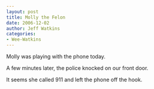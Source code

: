 ```yaml
---
layout: post
title: Molly the Felon
date: 2006-12-02
author: Jeff Watkins
categories:
- Wee-Watkins
---
```


Molly was playing with the phone today.

A few minutes later, the police knocked on our front door.

It seems she called 911 and left the phone off the hook.
